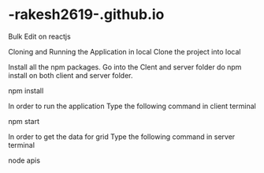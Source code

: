 # -rakesh2619-.github.io
Bulk Edit on reactjs

Cloning and Running the Application in local
Clone the project into local

Install all the npm packages. Go into the Clent and server folder do npm install on both client and server folder.

npm install

In order to run the application Type the following command in client terminal

npm start

In order to get the data for grid  Type the following command in server terminal

node apis
